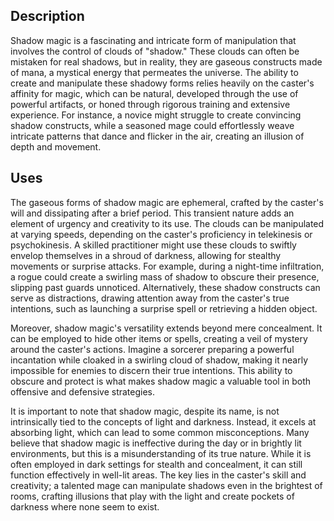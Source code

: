 ## Description
Shadow magic is a fascinating and intricate form of manipulation that involves the control of clouds of "shadow." These clouds can often be mistaken for real shadows, but in reality, they are gaseous constructs made of mana, a mystical energy that permeates the universe. The ability to create and manipulate these shadowy forms relies heavily on the caster's affinity for magic, which can be natural, developed through the use of powerful artifacts, or honed through rigorous training and extensive experience. For instance, a novice might struggle to create convincing shadow constructs, while a seasoned mage could effortlessly weave intricate patterns that dance and flicker in the air, creating an illusion of depth and movement.

## Uses
The gaseous forms of shadow magic are ephemeral, crafted by the caster's will and dissipating after a brief period. This transient nature adds an element of urgency and creativity to its use. The clouds can be manipulated at varying speeds, depending on the caster's proficiency in telekinesis or psychokinesis. A skilled practitioner might use these clouds to swiftly envelop themselves in a shroud of darkness, allowing for stealthy movements or surprise attacks. For example, during a night-time infiltration, a rogue could create a swirling mass of shadow to obscure their presence, slipping past guards unnoticed. Alternatively, these shadow constructs can serve as distractions, drawing attention away from the caster's true intentions, such as launching a surprise spell or retrieving a hidden object.

Moreover, shadow magic's versatility extends beyond mere concealment. It can be employed to hide other items or spells, creating a veil of mystery around the caster's actions. Imagine a sorcerer preparing a powerful incantation while cloaked in a swirling cloud of shadow, making it nearly impossible for enemies to discern their true intentions. This ability to obscure and protect is what makes shadow magic a valuable tool in both offensive and defensive strategies.

It is important to note that shadow magic, despite its name, is not intrinsically tied to the concepts of light and darkness. Instead, it excels at absorbing light, which can lead to some common misconceptions. Many believe that shadow magic is ineffective during the day or in brightly lit environments, but this is a misunderstanding of its true nature. While it is often employed in dark settings for stealth and concealment, it can still function effectively in well-lit areas. The key lies in the caster's skill and creativity; a talented mage can manipulate shadows even in the brightest of rooms, crafting illusions that play with the light and create pockets of darkness where none seem to exist.